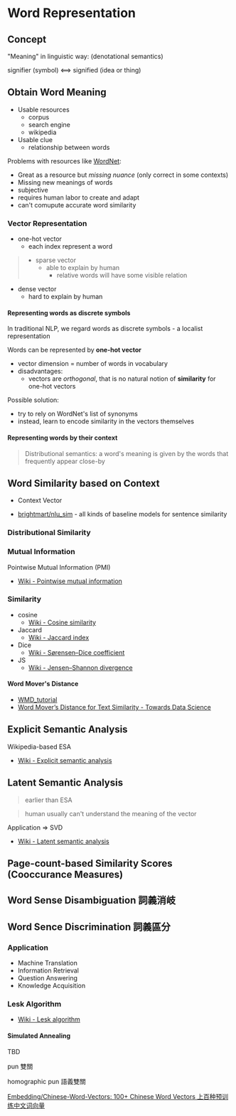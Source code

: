 # Word Representation

## Concept

"Meaning" in linguistic way: (denotational semantics)

signifier (symbol) <==> signified (idea or thing)

## Obtain Word Meaning

* Usable resources
  * corpus
  * search engine
  * wikipedia
* Usable clue
  * relationship between words

Problems with resources like [WordNet](https://wordnet.princeton.edu/):

* Great as a resource but *missing nuance* (only correct in some contexts)
* Missing new meanings of words
* subjective
* requires human labor to create and adapt
* can't comupute accurate word similarity

### Vector Representation

* one-hot vector
  * each index represent a word

> * sparse vector
>   * able to explain by human
>     * relative words will have some visible relation

* dense vector
  * hard to explain by human

#### Representing words as discrete symbols

In traditional NLP, we regard words as discrete symbols - a localist representation

Words can be represented by **one-hot vector**

* vector dimension = number of words in vocabulary
* disadvantages:
  * vectors are *orthogonal*, that is no natural notion of **similarity** for one-hot vectors

Possible solution:

* try to rely on WordNet's list of synonyms
* instead, learn to encode similarity in the vectors themselves

#### Representing words by their context

> Distributional semantics: a word's meaning is given by the words that frequently appear close-by



## Word Similarity based on Context

* Context Vector

* [brightmart/nlu_sim](https://github.com/brightmart/nlu_sim) - all kinds of baseline models for sentence similarity

### Distributional Similarity

### Mutual Information

Pointwise Mutual Information (PMI)

* [Wiki - Pointwise mutual information](https://en.wikipedia.org/wiki/Pointwise_mutual_information)

### Similarity

* cosine
  * [Wiki - Cosine similarity](https://en.wikipedia.org/wiki/Cosine_similarity)
* Jaccard
  * [Wiki - Jaccard index](https://en.wikipedia.org/wiki/Jaccard_index)
* Dice
  * [Wiki - Sørensen–Dice coefficient](https://en.wikipedia.org/wiki/S%C3%B8rensen%E2%80%93Dice_coefficient)
* JS
  * [Wiki - Jensen–Shannon divergence](https://en.wikipedia.org/wiki/Jensen%E2%80%93Shannon_divergence)

#### Word Mover's Distance

* [WMD_tutorial](https://markroxor.github.io/gensim/static/notebooks/WMD_tutorial.html)
* [Word Mover’s Distance for Text Similarity - Towards Data Science](https://towardsdatascience.com/word-movers-distance-for-text-similarity-7492aeca71b0)

## Explicit Semantic Analysis

Wikipedia-based ESA

* [Wiki - Explicit semantic analysis](https://en.wikipedia.org/wiki/Explicit_semantic_analysis)

## Latent Semantic Analysis

> earlier than ESA

> human usually can't understand the meaning of the vector

Application => SVD

* [Wiki - Latent semantic analysis](https://en.wikipedia.org/wiki/Latent_semantic_analysis)

## Page-count-based Similarity Scores (Cooccurance Measures)

## Word Sense Disambiguation 詞義消岐

## Word Sence Discrimination 詞義區分

### Application

* Machine Translation
* Information Retrieval
* Question Answering
* Knowledge Acquisition

### Lesk Algorithm

* [Wiki - Lesk algorithm](https://en.wikipedia.org/wiki/Lesk_algorithm)

#### Simulated Annealing

TBD

pun 雙關

homographic pun 語義雙關


[Embedding/Chinese-Word-Vectors: 100+ Chinese Word Vectors 上百种预训练中文词向量](https://github.com/Embedding/Chinese-Word-Vectors)
